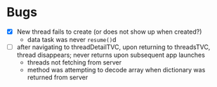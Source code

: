 #  Bugs

- [x] New thread fails to create (or does not show up when created?)
    - data task was never `resume()`d
- [ ] after navigating to threadDetailTVC, upon returning to threadsTVC, thread disappears; never returns upon subsequent app launches
    - threads not fetching from server
    - method was attempting to decode array when dictionary was returned from server

